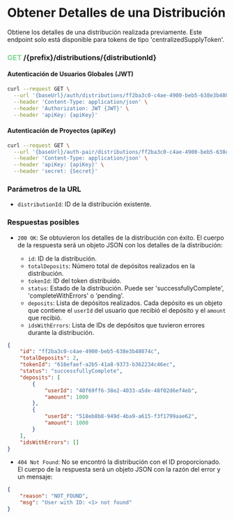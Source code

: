 # Obtener Detalles de una Distribución

Obtiene los detalles de una distribución realizada previamente. Este endpoint solo está disponible para tokens de tipo 'centralizedSupplyToken'.

### <span style='color: #81d294;'>GET</span> /{prefix}/distributions/{distributionId}

#### Autenticación de Usuarios Globales (JWT)

```bash
curl --request GET \
  --url '{baseUrl}/auth/distributions/ff2ba3c0-c4ae-4900-beb5-638e3b48074c' \
  --header 'Content-Type: application/json' \
  --header 'Authorization: JWT {JWT}' \
  --header 'apiKey: {apiKey}'
```

#### Autenticación de Proyectos (apiKey)

```bash
curl --request GET \
  --url '{baseUrl}/auth-pair/distributions/ff2ba3c0-c4ae-4900-beb5-638e3b48074c' \
  --header 'Content-Type: application/json' \
  --header 'apiKey: {apiKey}' \
  --header 'secret: {Secret}'
```

### Parámetros de la URL

- `distributionId`: ID de la distribución existente.

### Respuestas posibles

- `200 OK`: Se obtuvieron los detalles de la distribución con éxito. El cuerpo de la respuesta será un objeto JSON con los detalles de la distribución:

  - `id`: ID de la distribución.
  - `totalDeposits`: Número total de depósitos realizados en la distribución.
  - `tokenId`: ID del token distribuido.
  - `status`: Estado de la distribución. Puede ser 'successfullyComplete', 'completeWithErrors' o 'pending'.
  - `deposits`: Lista de depósitos realizados. Cada depósito es un objeto que contiene el `userId` del usuario que recibió el depósito y el `amount` que recibió.
  - `idsWithErrors`: Lista de IDs de depósitos que tuvieron errores durante la distribución.

```json
{
	"id": "ff2ba3c0-c4ae-4900-beb5-638e3b48074c",
	"totalDeposits": 2,
	"tokenId": "616efaef-a2b5-41a8-9373-b362234c46ec",
	"status": "successfullyComplete",
	"deposits": [
		{
			"userId": "40f69ff6-38e2-4033-a5de-48f02d6ef4eb",
			"amount": 1000
		},
		{
			"userId": "518eb8b8-949d-4ba9-a615-f3f1799aae62",
			"amount": 1000
		}
	],
	"idsWithErrors": []
}
```

- `404 Not Found`: No se encontró la distribución con el ID proporcionado. El cuerpo de la respuesta será un objeto JSON con la razón del error y un mensaje:

```json
{
	"reason": "NOT_FOUND",
	"msg": "User with ID: <1> not found"
}
```
